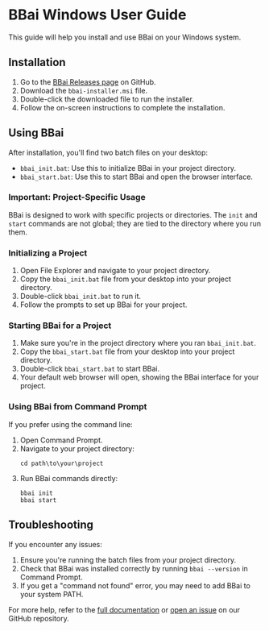 # BBai Windows User Guide

This guide will help you install and use BBai on your Windows system.

## Installation

1. Go to the [BBai Releases page](https://github.com/BBai-Tips/bbai/releases) on GitHub.
2. Download the `bbai-installer.msi` file.
3. Double-click the downloaded file to run the installer.
4. Follow the on-screen instructions to complete the installation.

## Using BBai

After installation, you'll find two batch files on your desktop:

- `bbai_init.bat`: Use this to initialize BBai in your project directory.
- `bbai_start.bat`: Use this to start BBai and open the browser interface.

### Important: Project-Specific Usage

BBai is designed to work with specific projects or directories. The `init` and `start` commands are not global; they are tied to the directory where you run them.

### Initializing a Project

1. Open File Explorer and navigate to your project directory.
2. Copy the `bbai_init.bat` file from your desktop into your project directory.
3. Double-click `bbai_init.bat` to run it.
4. Follow the prompts to set up BBai for your project.

### Starting BBai for a Project

1. Make sure you're in the project directory where you ran `bbai_init.bat`.
2. Copy the `bbai_start.bat` file from your desktop into your project directory.
3. Double-click `bbai_start.bat` to start BBai.
4. Your default web browser will open, showing the BBai interface for your project.

### Using BBai from Command Prompt

If you prefer using the command line:

1. Open Command Prompt.
2. Navigate to your project directory:
   ```
   cd path\to\your\project
   ```
3. Run BBai commands directly:
   ```
   bbai init
   bbai start
   ```

## Troubleshooting

If you encounter any issues:

1. Ensure you're running the batch files from your project directory.
2. Check that BBai was installed correctly by running `bbai --version` in Command Prompt.
3. If you get a "command not found" error, you may need to add BBai to your system PATH.

For more help, refer to the [full documentation](https://github.com/BBai-Tips/bbai/blob/main/README.md) or [open an issue](https://github.com/BBai-Tips/bbai/issues) on our GitHub repository.